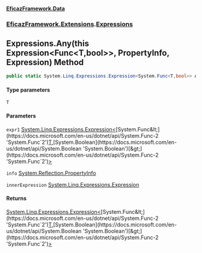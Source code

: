 #### [EficazFramework.Data](EficazFrameworkData.md 'EficazFramework Data')
### [EficazFramework.Extensions](EficazFrameworkData.md#EficazFramework.Extensions 'EficazFramework.Extensions').[Expressions](EficazFramework.Extensions/Expressions.md 'EficazFramework.Extensions.Expressions')

## Expressions.Any<T>(this Expression<Func<T,bool>>, PropertyInfo, Expression) Method

```csharp
public static System.Linq.Expressions.Expression<System.Func<T,bool>> Any<T>(this System.Linq.Expressions.Expression<System.Func<T,bool>> expr1, System.Reflection.PropertyInfo info, System.Linq.Expressions.Expression innerExpression);
```
#### Type parameters

<a name='EficazFramework.Extensions.Expressions.Any_T_(thisSystem.Linq.Expressions.Expression_System.Func_T,bool__,System.Reflection.PropertyInfo,System.Linq.Expressions.Expression).T'></a>

`T`
#### Parameters

<a name='EficazFramework.Extensions.Expressions.Any_T_(thisSystem.Linq.Expressions.Expression_System.Func_T,bool__,System.Reflection.PropertyInfo,System.Linq.Expressions.Expression).expr1'></a>

`expr1` [System.Linq.Expressions.Expression&lt;](https://docs.microsoft.com/en-us/dotnet/api/System.Linq.Expressions.Expression-1 'System.Linq.Expressions.Expression`1')[System.Func&lt;](https://docs.microsoft.com/en-us/dotnet/api/System.Func-2 'System.Func`2')[T](EficazFramework.Extensions/Expressions/Any_T_(thisExpression_Func_T,bool__,PropertyInfo,Expression).md#EficazFramework.Extensions.Expressions.Any_T_(thisSystem.Linq.Expressions.Expression_System.Func_T,bool__,System.Reflection.PropertyInfo,System.Linq.Expressions.Expression).T 'EficazFramework.Extensions.Expressions.Any<T>(this System.Linq.Expressions.Expression<System.Func<T,bool>>, System.Reflection.PropertyInfo, System.Linq.Expressions.Expression).T')[,](https://docs.microsoft.com/en-us/dotnet/api/System.Func-2 'System.Func`2')[System.Boolean](https://docs.microsoft.com/en-us/dotnet/api/System.Boolean 'System.Boolean')[&gt;](https://docs.microsoft.com/en-us/dotnet/api/System.Func-2 'System.Func`2')[&gt;](https://docs.microsoft.com/en-us/dotnet/api/System.Linq.Expressions.Expression-1 'System.Linq.Expressions.Expression`1')

<a name='EficazFramework.Extensions.Expressions.Any_T_(thisSystem.Linq.Expressions.Expression_System.Func_T,bool__,System.Reflection.PropertyInfo,System.Linq.Expressions.Expression).info'></a>

`info` [System.Reflection.PropertyInfo](https://docs.microsoft.com/en-us/dotnet/api/System.Reflection.PropertyInfo 'System.Reflection.PropertyInfo')

<a name='EficazFramework.Extensions.Expressions.Any_T_(thisSystem.Linq.Expressions.Expression_System.Func_T,bool__,System.Reflection.PropertyInfo,System.Linq.Expressions.Expression).innerExpression'></a>

`innerExpression` [System.Linq.Expressions.Expression](https://docs.microsoft.com/en-us/dotnet/api/System.Linq.Expressions.Expression 'System.Linq.Expressions.Expression')

#### Returns
[System.Linq.Expressions.Expression&lt;](https://docs.microsoft.com/en-us/dotnet/api/System.Linq.Expressions.Expression-1 'System.Linq.Expressions.Expression`1')[System.Func&lt;](https://docs.microsoft.com/en-us/dotnet/api/System.Func-2 'System.Func`2')[T](EficazFramework.Extensions/Expressions/Any_T_(thisExpression_Func_T,bool__,PropertyInfo,Expression).md#EficazFramework.Extensions.Expressions.Any_T_(thisSystem.Linq.Expressions.Expression_System.Func_T,bool__,System.Reflection.PropertyInfo,System.Linq.Expressions.Expression).T 'EficazFramework.Extensions.Expressions.Any<T>(this System.Linq.Expressions.Expression<System.Func<T,bool>>, System.Reflection.PropertyInfo, System.Linq.Expressions.Expression).T')[,](https://docs.microsoft.com/en-us/dotnet/api/System.Func-2 'System.Func`2')[System.Boolean](https://docs.microsoft.com/en-us/dotnet/api/System.Boolean 'System.Boolean')[&gt;](https://docs.microsoft.com/en-us/dotnet/api/System.Func-2 'System.Func`2')[&gt;](https://docs.microsoft.com/en-us/dotnet/api/System.Linq.Expressions.Expression-1 'System.Linq.Expressions.Expression`1')